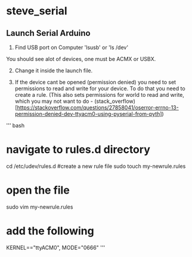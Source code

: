 # steve_serial

## Launch Serial Arduino
1. Find USB port on Computer
'lsusb' or 'ls /dev'

You should see alot of devices, one must be ACMX or USBX.

2. Change it inside the launch file.

3. If the device cant be opened (permission denied) you need to set permissions to read and write for your device. To do that you need to create a rule. (This also sets permissions for world to read and write, which you may not want to do - (stack_overflow)[https://stackoverflow.com/questions/27858041/oserror-errno-13-permission-denied-dev-ttyacm0-using-pyserial-from-pyth])

''' bash
# navigate to rules.d directory
cd /etc/udev/rules.d
#create a new rule file
sudo touch my-newrule.rules
# open the file
sudo vim my-newrule.rules
# add the following
KERNEL=="ttyACM0", MODE="0666"
'''